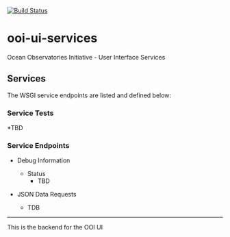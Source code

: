 [![Build Status](https://travis-ci.org/asascience-open/ooi-ui-services.svg?branch=master)](https://travis-ci.org/asascience-open/ooi-ui-services)

ooi-ui-services
===============

Ocean Observatories Initiative - User Interface Services

## Services
The WSGI service endpoints are listed and defined below:

### Service Tests

*TBD

### Service Endpoints

* Debug Information
  * Status
    * TBD

* JSON Data Requests
  * TDB


----

This is the backend for the OOI UI
